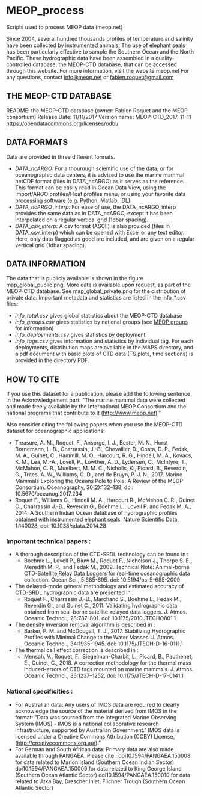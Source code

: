 # MEOP_process
Scripts used to process MEOP data (meop.net)

Since 2004, several hundred thousands profiles of temperature and salinity have been 
collected by instrumented animals. The use of elephant seals has been particularly 
effective to sample the Southern Ocean and the North Pacific. These hydrographic data 
have been assembled in a quality-controlled database, the MEOP-CTD database, that can 
be accessed through this website.
For more information, visit the website meop.net
For any questions, contact info@meop.net or fabien.roquet@gmail.com


## THE MEOP-CTD DATABASE
README: the MEOP-CTD database (owner: Fabien Roquet and the MEOP consortium)
Release Date: 11/11/2017
Version name: MEOP-CTD_2017-11-11
https://opendatacommons.org/licenses/odbl/


## DATA FORMATS

Data are provided in three different formats. 
* _DATA_ncARGO:_ For a thourough scientific use of the data, or for oceanographic data centers, it is advised to use the 
marine mammal netCDF format (files in DATA_ncARGO) as it serves as the reference. This format can be 
easily read in Ocean Data View, using the Import/ARGO profiles/Float profiles menu, or using your 
favorite data processing software (e.g. Python, Matlab, IDL). 
* _DATA_ncARGO_interp:_ For ease of use, the DATA_ncARGO_interp provides the same data as in DATA_ncARGO, except it has
been interpolated on a regular vertical grid (1dbar spacing).
* _DATA_csv_interp:_ A csv format (ASCII) is also provided (files in DATA_csv_interp) which can be opened with Excel
or any text editor. Here, only data flagged as good are included, and are given on a regular 
vertical grid (1dbar spacing).



## DATA INFORMATION

The data that is publicly available is shown in the figure map_global_public.png. More data 
is available upon request, as part of the MEOP-CTD database. See map_global_private.png for
the distribution of private data.
Important metadata and statistics are listed in the info_*.csv files:
* _info_total.csv_ gives global statistics about the MEOP-CTD database
* _info_groups.csv_ gives statistics by national groups (see [MEOP groups](meop.net/groups/) for information)
* _info_deployments.csv_ gives statistics by deployment
* _info_tags.csv_ gives information and statistics by individual tag.
For each deployments, distribution maps are available in the MAPS directory, and a pdf
document with basic plots of CTD data (TS plots, time sections) is provided in the
directory PDF.



## HOW TO CITE

If you use this dataset for a publication, please add the following sentence 
in the Acknowledgement part:
"The marine mammal data were collected and made freely available by the International MEOP 
Consortium and the national programs that contribute to it (http://www.meop.net)."

Also consider citing the following papers when you use the MEOP-CTD dataset
for oceanographic applications:
- Treasure, A. M., Roquet, F., Ansorge, I. J., Bester, M. N., Horst Bornemann, L. B., Charrassin, J.-B., Chevallier, D., Costa, D. P., Fedak, M. A., Guinet, C., Hammill, M. O., Harcourt, R. G., Hindell, M. A., Kovacs, K. M., Lea, M.-A., Lovell, P., Lowther, A. D., Lydersen, C., McIntyre, T., McMahon, C. R., Muelbert, M. M. C., Nicholls, K., Picard, B., Reverdin, G., Trites, A. W., Williams, G. D., and de Bruyn, P. J. N., 2017. Marine Mammals Exploring the Oceans Pole to Pole: A Review of the MEOP Consortium. Oceanography, 30(2):132–138, doi: 10.5670/oceanog.2017.234
- Roquet F., Williams G., Hindell M. A., Harcourt R., McMahon C. R., Guinet C., Charrassin 
J.-B., Reverdin G., Boehme L., Lovell P. and Fedak M. A., 2014. A Southern Indian Ocean 
database of hydrographic profiles obtained with instrumented elephant seals. Nature 
Scientific Data, 1:140028, doi: 10.1038/sdata.2014.28

### Important technical papers : 
* A thorough description of the CTD-SRDL technology can be found in : 
  * Boehme L., Lovell P., Biuw M., Roquet F., Nicholson J., Thorpe S. E., Meredith M. P., and Fedak M., 2009. Technical Note: Animal-borne CTD-Satellite Relay Data Loggers for real-time oceanographic data collection. Ocean Sci., 5:685-695. doi: 10.5194/os-5-685-2009
* The delayed-mode general methodology and estimated accuracy of CTD-SRDL hydrographic data 
are presented in :
  * Roquet F., Charrassin J.-B., Marchand S., Boehme L., Fedak M., Reverdin G., and Guinet C., 2011. Validating hydrographic data obtained from seal-borne satellite-relayed data loggers. J. Atmos. Oceanic Technol., 28:787-801. doi: 10.1175/2010JTECHO801.1
* The density inversion removal algorithm is described in :
  * Barker, P. M. and McDougall, T. J., 2017. Stabilizing Hydrographic Profiles with Minimal Change to the Water Masses. J. Atmos. Oceanic Technol., 34:1935-1945. doi: 10.1175/JTECH-D-16-0111.1
* The thermal cell effect correction is described in :
  * Mensah, V., Roquet, F., Siegelman-Charbit, L., Picard, B., Pauthenet, E., Guinet, C., 2018.  A correction methodology for the thermal mass induced-errors of CTD tags mounted on marine mammals. J. Atmos. Oceanic Technol., 35:1237–1252. doi: 10.1175/JTECH-D-17-0141.1


### National specificities :
- For Australian data: 
Any users of IMOS data are required to clearly acknowledge the source of the material 
derived from IMOS in the format: 
"Data was sourced from the Integrated Marine Observing System (IMOS) - IMOS is a national 
collaborative research infrastructure, supported by Australian Government.” IMOS data is 
licensed under a Creative Commons Attribution (CCBY) License, 
(http://creativecommons.org.au/)."
- For German and South African data: 
Primary data are also made available through PANGAEA. Please cite :
doi10.1594/PANGAEA.150008 for data related to Marion Island (Southern Ocean Indian Sector)
doi10.1594/PANGAEA.150009 for data related to King George Island (Southern Ocean Atlantic Sector)
doi10.1594/PANGAEA.150010 for data related to Atka Bay, Drescher Inlet, Filchner Trough (Southern Ocean Atlantic Sector)    



